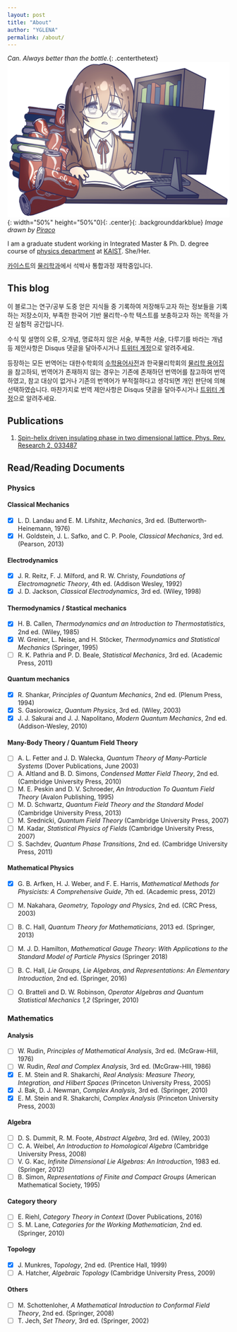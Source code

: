 ```yaml
---
layout: post
title: "About"
author: "YGLENA"
permalink: /about/
---
```


*Can. Always better than the bottle.*{: .centerthetext}
![Header](/images/header.png){: width="50%" height="50%"0}{: .center}{: .backgrounddarkblue}
*Image drawn by [Piraco](https://twitter.com/funa_majin)*

I am a graduate student working in Integrated Master & Ph. D. degree course of [physics department](https://physics.kaist.ac.kr/) at [KAIST](https://www.kaist.ac.kr/kr/). She/Her.

[카이스트](https://www.kaist.ac.kr/kr/)의 [물리학과](https://physics.kaist.ac.kr/)에서 석박사 통합과정 재학중입니다.

## This blog
이 블로그는 연구/공부 도중 얻은 지식들 중 기록하여 저장해두고자 하는 정보들을 기록하는 저장소이자, 부족한 한국어 기반 물리학-수학 텍스트를 보충하고자 하는 목적을 가진 실험적 공간입니다.

수식 및 설명의 오류, 오개념, 명료하지 않은 서술, 부족한 서술, 다루기를 바라는 개념 등 제안사항은 Disqus 댓글을 달아주시거나 [트위터 계정](https://twitter.com/YGLENA)으로 알려주세요.

등장하는 모든 번역어는 대한수학회의 [수학용어사전](http://www.kms.or.kr/mathdict/list.html)과 한국물리학회의 [물리학 용어집](http://www.kps.or.kr/content/voca/search.php)을 참고하되, 번역어가 존재하지 않는 경우는 기존에 존재하던 번역어를 참고하여 번역하였고, 참고 대상이 없거나 기존의 번역어가 부적절하다고 생각되면 개인 판단에 의해 선택하였습니다. 마찬가지로 번역 제안사항은 Disqus 댓글을 달아주시거나 [트위터 계정](https://twitter.com/YGLENA)으로 알려주세요.

## Publications

1. [Spin-helix driven insulating phase in two dimensional lattice, Phys. Rev. Research 2, 033487](https://journals.aps.org/prresearch/abstract/10.1103/PhysRevResearch.2.033487)

## Read/Reading Documents

### Physics

#### Classical Mechanics

- [x] L. D. Landau and E. M. Lifshitz, *Mechanics*, 3rd ed. (Butterworth-Heinemann, 1976)
- [x] H. Goldstein, J. L. Safko, and C. P. Poole, *Classical Mechanics*, 3rd ed. (Pearson, 2013)

#### Electrodynamics
- [x]  J. R. Reitz, F. J. Milford, and R. W. Christy, *Foundations of Electromagnetic Theory*, 4th ed. (Addison Wesley, 1992)
- [x]  J. D. Jackson, *Classical Electrodynamics*, 3rd ed. (Wiley, 1998)

#### Thermodynamics / Stastical mechanics
- [x]  H. B. Callen, *Thermodynamics and an Introduction to Thermostatistics*, 2nd ed. (Wiley, 1985)
- [x]  W. Greiner, L. Neise, and H. Stöcker, *Thermodynamics and Statistical Mechanics* (Springer, 1995)
- [ ]  R. K. Pathria and P. D. Beale, *Statistical Mechanics*, 3rd ed. (Academic Press, 2011)

#### Quantum mechanics
- [x]  R. Shankar, *Principles of Quantum Mechanics*, 2nd ed. (Plenum Press, 1994)
- [x]  S. Gasiorowicz, *Quantum Physics*, 3rd ed. (Wiley, 2003)
- [x]  J. J. Sakurai and J. J. Napolitano, *Modern Quantum Mechanics*, 2nd ed. (Addison-Wesley, 2010)

#### Many-Body Theory / Quantum Field Theory
- [ ]  A. L. Fetter and J. D. Walecka, *Quantum Theory of Many-Particle Systems* (Dover Publications, June 2003)
- [ ]  A. Altland and B. D. Simons, *Condensed Matter Field Theory*, 2nd ed. (Cambridge University Press, 2010)
- [ ]  M. E. Peskin and D. V. Schroeder, *An Introduction To Quantum Field Theory* (Avalon Publishing, 1995)
- [ ]  M. D. Schwartz, *Quantum Field Theory and the Standard Model* (Cambridge University Press, 2013)
- [ ]  M. Srednicki, *Quantum Field Theory* (Cambridge University Press, 2007)
- [ ]  M. Kadar, *Statistical Physics of Fields* (Cambridge University Press, 2007)
- [ ]  S. Sachdev, *Quantum Phase Transitions*, 2nd ed. (Cambridge University Press, 2011)

#### Mathematical Physics
- [x]  G. B. Arfken, H. J. Weber, and F. E. Harris, *Mathematical Methods for Physicists: A Comprehensive Guide*, 7th ed. (Academic press, 2012)
- [ ]  M. Nakahara, *Geometry, Topology and Physics*, 2nd ed. (CRC Press, 2003)
- [ ]  B. C. Hall, *Quantum Theory for Mathematicians*, 2013 ed. (Springer, 2013)
- [ ]  M. J. D. Hamilton, *Mathematical Gauge Theory: With Applications to the Standard Model of Particle Physics* (Springer 2018)
- [ ]  B. C. Hall, *Lie Groups, Lie Algebras, and Representations: An Elementary Introduction*, 2nd ed. (Springer, 2016)
- [ ]  O. Bratteli and D. W. Robinson, *Operator Algebras and Quantum Statistical Mechanics 1,2* (Springer, 2010)


### Mathematics

#### Analysis
- [ ]  W. Rudin, *Principles of Mathematical Analysis*, 3rd ed. (McGraw-Hill, 1976)
- [ ]  W. Rudin, *Real and Complex Analysis*, 3rd ed. (McGraw-HIll, 1986)
- [x]  E. M. Stein and R. Shakarchi, *Real Analysis: Measure Theory, Integration, and Hilbert Spaces* (Princeton University Press, 2005)
- [x]  J. Bak, D. J. Newman, *Complex Analysis*, 3rd ed. (Springer, 2010)
- [x]  E. M. Stein and R. Shakarchi, *Complex Analysis* (Princeton University Press, 2003)

#### Algebra
- [ ]  D. S. Dummit, R. M. Foote, *Abstract Algebra*, 3rd ed. (Wiley, 2003)
- [ ]  C. A. Weibel, *An Introduction to Homological Algebra* (Cambridge University Press, 2008)
- [ ]  V. G. Kac, *Infinite Dimensional Lie Algebras: An Introduction*, 1983 ed. (Springer, 2012)
- [ ]  B. Simon, *Representations of Finite and Compact Groups* (American Mathematical Society, 1995)

#### Category theory
- [ ]  E. Riehl, *Category Theory in Context* (Dover Publications, 2016)
- [ ]  S. M. Lane, *Categories for the Working Mathematician*, 2nd ed. (Springer, 2010)

#### Topology
- [x]  J. Munkres, *Topology*, 2nd ed. (Prentice Hall, 1999)
- [ ]  A. Hatcher, *Algebraic Topology* (Cambridge University Press, 2009)

#### Others
- [ ]  M. Schottenloher, *A Mathematical Introduction to Conformal Field Theory*, 2nd ed. (Springer, 2008)
- [ ]  T. Jech, *Set Theory*, 3rd ed. (Springer, 2002)